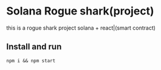 # Solana Rogue shark(project)
this is a rogue shark project solana + react|(smart contract)

## Install and run
`npm i && npm start`
